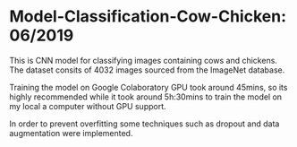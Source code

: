 # Model-Classification-Cow-Chicken: 06/2019

This is CNN model for classifying images containing cows and chickens. The dataset consits of 4032 images
sourced from the ImageNet database. 

Training the model on Google Colaboratory GPU took around 45mins, so its highly recommended
while it took around 5h:30mins to train the model on my local a computer without GPU support.

In order to prevent overfitting some techniques such as dropout and data augmentation were implemented.
